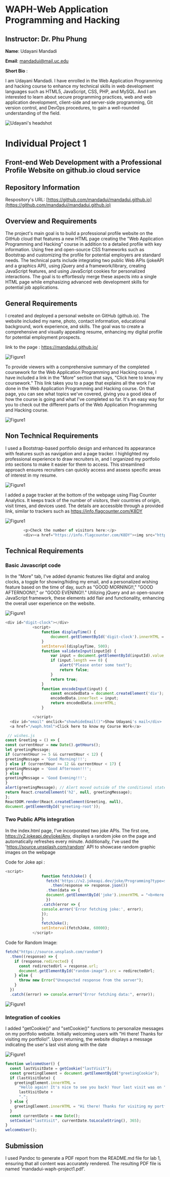 # WAPH-Web Application Programming and Hacking

## Instructor: Dr. Phu Phung

**Name**: Udayani Mandadi

**Email**: mandadui@mail.uc.edu

**Short Bio** :

I am Udayani Mandadi. I have enrolled in the Web Application Programming and hacking course to enhance my technical skills in web development languages such as HTML5, JavaScript, CSS, PHP, and MySQL. And I am interested to learn about secure programming practices, web and web application development, client-side and server-side programming, Git version control, and DevOps procedures, to gain a well-rounded understanding of the field.

![Udayani's headshot](assets/img/profile.jpeg)

# Individual Project 1

## Front-end Web Development with a Professional Profile Website on github.io cloud service

## Repository Information

Respository's URL: [https://github.com/mandadui/mandadui.github.io](https://github.com/mandadui/mandadui.github.io)

## Overview and Requirements

The project's main goal is to build a professional profile website on the GitHub cloud that features a new HTML page creating the "Web Application Programming and Hacking" course in addition to a detailed profile with key information. Using free and open-source CSS frameworks such as Bootstrap and customizing the profile for potential employers are standard needs. The technical parts include integrating two public Web APIs (jokeAPI and a graphics API), using jQuery and a framework/library, creating JavaScript features, and using JavaScript cookies for personalized interactions. The goal is to effortlessly merge these aspects into a single HTML page while emphasizing advanced web development skills for potential job applications.

## General Requirements

I created and deployed a personal website on GitHub (github.io). The website included my name, photo, contact information, educational background, work experience, and skills. The goal was to create a comprehensive and visually appealing resume, enhancing my digital profile for potential employment prospects.

link to the page : https://mandadui.github.io/

![Figure1](assets/img/about.png)

To provide viewers with a comprehensive summary of the completed coursework for the Web Application Programming and Hacking course, I have included a link in the "More" section that says, "Click here to know my coursework." This link takes you to a page that explains all the work I've done in the Web Application Programming and Hacking course. On that page, you can see what topics we've covered, giving you a good idea of how the course is going and what I've completed so far. It's an easy way for you to check out the different parts of the Web Application Programming and Hacking course.

![Figure1](assets/img/waph.png)

## Non Technical Requirements

I used a Bootstrap-based portfolio design and enhanced its appearance with features such as navigation and a page tracker. I highlighted my professional experience to draw recruiters in, and I organized my portfolio into sections to make it easier for them to access. This streamlined approach ensures recruiters can quickly access and assess specific areas of interest in my resume.

![Figure1](assets/img/flag1.png)

I added a page tracker at the bottom of the webpage using Flag Counter Analytics. It keeps track of the number of visitors, their countries of origin, visit times, and devices used. The details are accessible through a provided link, similar to trackers such as https://info.flagcounter.com/K8DY

![Figure1](assets/img/flag2.png)

```js
        <p>Check the number of visitors here:</p>
        <div><a href="https://info.flagcounter.com/K8DY"><img src="https://s11.flagcounter.com/count2/K8DY/bg_FFFFFF/txt_000000/border_CCCCCC/columns_2/maxflags_10/viewers_0/labels_0/pageviews_0/flags_0/percent_0/" alt="Flag Counter" border="0"></a></div>
```

## Technical Requirements

### Basic Javascript code

In the "More" tab, I've added dynamic features like digital and analog clocks, a toggle for showing/hiding my email, and a personalized wishing feature based on the time of day, such as "GOOD MORNING!!," "GOOD AFTERNOON!!," or "GOOD EVENING!!." Utilizing jQuery and an open-source JavaScript framework, these elements add flair and functionality, enhancing the overall user experience on the website.

![Figure1](assets/img/react.png)

```js
<div id="digit-clock"></div>
            <script>
                function displayTime() {
                    document.getElementById('digit-clock').innerHTML = " Current time : " + new Date();
                }
                setInterval(displayTime, 500);
                function validateInput(inputId) {
                    var input = document.getElementById(inputId).value;
                    if (input.length === 0) {
                        alert("Please enter some text");
                        return false;
                    }
                    return true;
                }
                function encodeInput(input) {
                    const encodedData = document.createElement('div');
                    encodedData.innerText = input;
                    return encodedData.innerHTML;
                }

            </script>
  <div id="email" onclick="showhideEmail()">Show Udayani's mail</div>
  <a href="/waph.html">Click here to know my Course Work</a>

 // wishes.js
const Greeting = () => {
const currentHour = new Date().getHours();
let greetingMessage;
if (currentHour >= 5 && currentHour < 12) {
greetingMessage = 'Good Morning!!!';
} else if (currentHour >= 12 && currentHour < 17) {
greetingMessage = 'Good Afternoon!!!';
} else {
greetingMessage = 'Good Evening!!!';
}
alert(greetingMessage); // Alert moved outside of the conditional statement
return React.createElement('h2', null, greetingMessage);
};
ReactDOM.render(React.createElement(Greeting, null),
document.getElementById('greeting-root'));
```

### Two Public APIs integration

In the index.html page, I've incorporated two joke APIs. The first one, https://v2.jokeapi.dev/joke/Any, displays a random joke on the page and automatically refreshes every minute. Additionally, I've used the 'https://source.unsplash.com/random' API to showcase random graphic images on the webpage

Code for Joke api :

```js
<script>
                function fetchJoke() {
                  fetch('https://v2.jokeapi.dev/joke/Programming?type=single')
                    .then(response => response.json())
                  .then(data => {
                  document.getElementById('joke').innerHTML = "<b>Here's a Joke for You :</b> "+ data.joke;
                  })
                .catch(error => {
                console.error('Error fetching joke:', error);
                });
                }
                fetchJoke();
                setInterval(fetchJoke, 60000);
            </script>
```

Code for Random Image:

```js
fetch("https://source.unsplash.com/random")
  .then((response) => {
    if (response.redirected) {
      const redirectedUrl = response.url;
      document.getElementById("random-image").src = redirectedUrl;
    } else {
      throw new Error("Unexpected response from the server");
    }
  })
  .catch((error) => console.error("Error fetching data:", error));
```

![Figure1](assets/img/joke.png)

### Integration of cookies

I added "getCookie()" and "setCookie()" functions to personalize messages on my portfolio website. Initially welcoming users with "Hi there! Thanks for visiting my portfolio!". Upon returning, the website displays a message indicating the user's last visit along with the date

![Figure1](assets/img/welcomeback.png)

```js
function welcomeUser() {
  const lastVisitDate = getCookie("lastVisit");
  const greetingElement = document.getElementById("greetingCookie");
  if (lastVisitDate) {
    greetingElement.innerHTML =
      "Hello again! It's nice to see you back! Your last visit was on " +
      lastVisitDate +
      ".";
  } else {
    greetingElement.innerHTML = "Hi there! Thanks for visiting my portfolio!";
  }
  const currentDate = new Date();
  setCookie("lastVisit", currentDate.toLocaleString(), 365);
}
welcomeUser();
```

## Submission

I used Pandoc to generate a PDF report from the README.md file for lab 1, ensuring that all content was accurately rendered. The resulting PDF file is named 'mandadui-waph-project1.pdf'.
